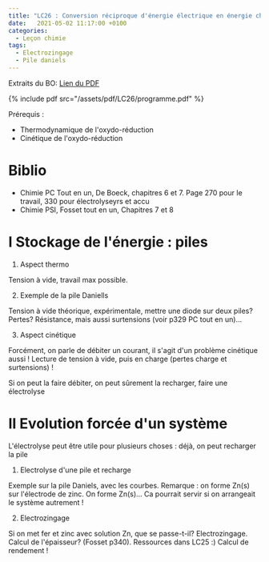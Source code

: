 ```yaml
---
title: "LC26 : Conversion réciproque d'énergie électrique en énergie chimique"
date:   2021-05-02 11:17:00 +0100
categories:
  - Leçon chimie
tags:
  - Electrozingage
  - Pile daniels
---
```

Extraits du BO:
[Lien du PDF](/assets/pdf/LC26/programme.pdf)

{% include pdf src="/assets/pdf/LC26/programme.pdf" %}

Prérequis : 
- Thermodynamique de l'oxydo-réduction
- Cinétique de l'oxydo-réduction
# Biblio
- Chimie PC Tout en un, De Boeck, chapitres 6 et 7. Page 270 pour le travail, 330 pour électrolyseyrs et accu
- Chimie PSI, Fosset tout en un, Chapitres 7 et 8
# I Stockage de l'énergie : piles
1) Aspect thermo

Tension à vide, travail max possible.

2) Exemple de la pile Daniells

Tension à vide théorique, expérimentale, mettre une diode sur deux piles? Pertes? Résistance, mais aussi surtensions (voir p329 PC tout en un)...

3) Aspect cinétique

Forcément, on parle de débiter un courant, il s'agit d'un problème cinétique aussi ! Lecture de tension à vide, puis en charge (pertes charge et surtensions) ! 

Si on peut la faire débiter, on peut sûrement la recharger, faire une électrolyse

# II Evolution forcée d'un système
L'électrolyse peut être utile pour plusieurs choses : déjà, on peut recharger la pile

1) Electrolyse d'une pile et recharge

Exemple sur la pile Daniels, avec les courbes. Remarque : on forme Zn(s) sur l'électrode de zinc. On forme Zn(s)... Ca pourrait servir si on arrangeait le système autrement !

2) Electrozingage

Si on met fer et zinc avec solution Zn, que se passe-t-il? Electrozingage. Calcul de l'épaisseur? (Fosset p340). Ressources dans LC25 :) Calcul de rendement ! 
